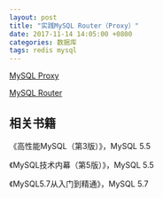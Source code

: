 ```yaml
---
layout: post
title: "实践MySQL Router（Proxy）"
date: 2017-11-14 14:05:00 +0800
categories: 数据库
tags: redis mysql
---
```



[MySQL Proxy](https://downloads.mysql.com/archives/proxy/)

[MySQL Router](https://dev.mysql.com/downloads/router/)

## 相关书籍

《高性能MySQL（第3版）》，MySQL 5.5

《MySQL技术内幕（第5版）》，MySQL 5.5

《MySQL5.7从入门到精通》，MySQL 5.7